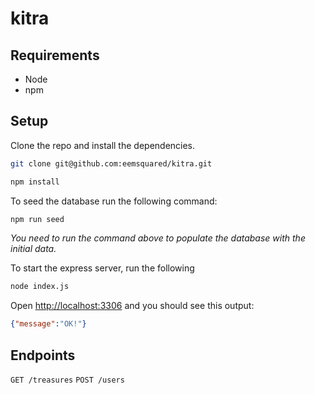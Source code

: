 # kitra

## Requirements

* Node
* npm

## Setup
Clone the repo and install the dependencies.

```bash
git clone git@github.com:eemsquared/kitra.git
```
```bash
npm install
```

To seed the database run the following command:
```bash
npm run seed
```
_You need to run the command above to populate the database with the initial data._

To start the express server, run the following

```bash
node index.js
```

Open [http://localhost:3306](http://localhost:3306) and you should see this output:
```json
{"message":"OK!"}
```

## Endpoints

`GET /treasures`
`POST /users`
